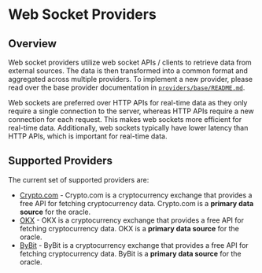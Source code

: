 # Web Socket Providers

## Overview

Web socket providers utilize web socket APIs / clients to retrieve data from external sources. The data is then transformed into a common format and aggregated across multiple providers. To implement a new provider, please read over the base provider documentation in [`providers/base/README.md`](../base/README.md).

Web sockets are preferred over HTTP APIs for real-time data as they only require a single connection to the server, whereas HTTP APIs require a new connection for each request. This makes web sockets more efficient for real-time data. Additionally, web sockets typically have lower latency than HTTP APIs, which is important for real-time data.

## Supported Providers

The current set of supported providers are:

* [Crypto.com](./cryptodotcom/README.md) - Crypto.com is a cryptocurrency exchange that provides a free API for fetching cryptocurrency data. Crypto.com is a **primary data source** for the oracle.   
* [OKX](./okx/README.md) - OKX is a cryptocurrency exchange that provides a free API for fetching cryptocurrency data. OKX is a **primary data source** for the oracle.
* [ByBit](./bybit/README.md) - ByBit is a cryptocurrency exchange that provides a free API for fetching cryptocurrency data. ByBit is a **primary data source** for the oracle.
